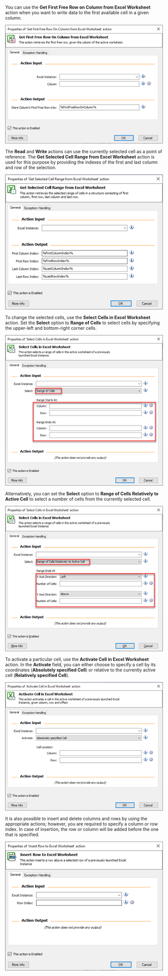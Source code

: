 You can use the **Get First Free Row on Column from Excel Worksheet** action when you want to write data to the first available cell in a given column.

![Screenshot of Properties of 'Get First Free Row On Column from Excel Worksheet' action dialog with output set.](..\media\get-first-free-row-on-column-excel-action-properties.png)

The **Read** and **Write** actions can use the currently selected cell as a point of reference. The **Get Selected Cell Range from Excel Worksheet** action is used for this purpose by providing the indexes of the first and last column and row of the selection.

![Screenshot of Properties of 'Get Select Cell Range from Excel Worksheet' action dialog with output properties set.](..\media\get-selected-cell-range-excel-action-properties.png)

To change the selected cells, use the **Select Cells in Excel Worksheet** action. Set the **Select** option to **Range of Cells** to select cells by specifying the upper-left and bottom-right corner cells.

![Screenshot of Properties of 'Select Cells in Excel Worksheet' action with Select set to Range of Cells, and with Range Starts and Ends highlighted.](..\media\select-cells-in-excel-action-properties.png)

Alternatively, you can set the **Select** option to **Range of Cells Relatively to Active Cell** to select a number of cells from the currently selected cell.

![The same dialog with Select set to "Range of Cells Relatively to Active Cell," and with range X Axis Direction and Number of Cells highlighted.](..\media\select-cells-in-excel-action-properties-continued.png)

To activate a particular cell, use the **Activate Cell in Excel Worksheet** action. In the **Activate** field, you can either choose to specify a cell by its coordinates (**Absolutely specified Cell**) or relative to the currently active cell (**Relatively specified Cell**).

![Screenshot of Properties of 'Activate Cell in Excel Worksheet' action dialog with Activate set to Absolutely specified Cell.](..\media\activate-cell-in-excel-action-properties.png)

It is also possible to insert and delete columns and rows by using the appropriate actions; however, you are required to specify a column or row index. In case of insertion, the row or column will be added before the one that is specified.

![Screenshot of Properties of 'Insert Row to Excel Worksheet' action dialog.](..\media\insert-row-to-excel-action-properties.png)
